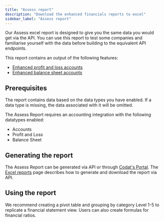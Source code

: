 ```yaml
---
title: "Assess report"
description: "Download the enhanced financials reports to excel"
sidebar_label: "Assess report"
---
```

Our Assess excel report is designed to give you the same data you would get via the API. You can use this report to test some companies and familiarise yourself with the data before building to the equivalent API endpoints. 

This report contains an output of the following features:
- [Enhanced profit and loss accounts](/assess/enhanced-financials/profit-and-loss-accounts)
- [Enhanced balance sheet accounts](/assess/enhanced-financials/balance-sheet-accounts)

## Prerequisites

The report contains data based on the data types you have enabled. If a data type is missing, the data associated with it will be omitted.

The Assess Report requires an accounting integration with the following datatypes enabled:

- Accounts 
- Profit and Loss
- Balance Sheet

## Generating the report

The Assess Report can be generated via API or through [Codat's Portal](/assess/portal/overview#reports).  The [Excel reports](/assess/excel/overview) page describes how to generate and download the report via API.

## Using the report
We recommend creating a pivot table and grouping by category Level 1-5 to replicate a financial statement view. Users can also create formulas for financial ratios.
